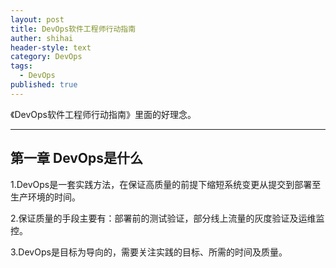 ```yaml
---
layout: post
title: DevOps软件工程师行动指南
auther: shihai
header-style: text
category: DevOps
tags:
  - DevOps
published: true
---
```


《DevOps软件工程师行动指南》里面的好理念。

---

第一章 DevOps是什么
-------------------

1.DevOps是一套实践方法，在保证高质量的前提下缩短系统变更从提交到部署至生产环境的时间。

2.保证质量的手段主要有：部署前的测试验证，部分线上流量的灰度验证及运维监控。

3.DevOps是目标为导向的，需要关注实践的目标、所需的时间及质量。
